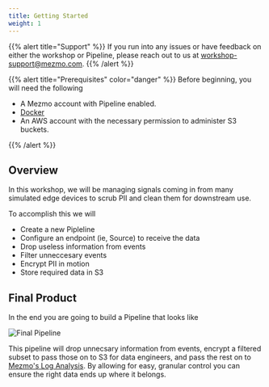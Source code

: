 ```yaml
---
title: Getting Started
weight: 1
---
```


{{% alert title="Support" %}} If you run into any issues or have feedback on either the workshop or Pipeline, please reach out to us at [workshop-support@mezmo.com](mailto:workshop-support@mezmo.com). {{% /alert %}}

{{% alert title="Prerequisites" color="danger" %}}
Before beginning, you will need the following

* A Mezmo account with Pipeline enabled.
* [Docker](https://www.docker.com/)
* An AWS account with the necessary permission to administer S3 buckets.

{{% /alert %}}

## Overview

In this workshop, we will be managing signals coming in from many simulated edge devices to scrub PII and clean them for downstream use.

To accomplish this we will

* Create a new Pipleline
* Configure an endpoint (ie, Source) to receive the data
* Drop useless information from events
* Filter unneccesary events
* Encrypt PII in motion
* Store required data in S3

## Final Product

In the end you are going to build a Pipeline that looks like

![Final Pipeline](../../images/pipeline_final.png)

This pipeline will drop unnecsary information from events, encrypt a filtered subset to pass those on to S3 for data engineers, and pass the rest on to [Mezmo's Log Analysis](https://www.mezmo.com/log-analysis).  By allowing for easy, granular control you can ensure the right data ends up where it belongs.
